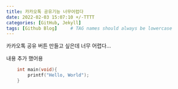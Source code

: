 ```yaml
---
title: 카카오톡 공유기능 너무어렵다
date: 2022-02-03 15:07:10 +/-TTTT
categories: [GitHub, Jekyll]
tags: [Github Blog]     # TAG names should always be lowercase
---
```

카카오톡 공유 버튼 만들고 싶은데 너무 어렵다...

내용 추가 했어용

```c
    int main(void){
        printf("Hello, World");
    }
```
